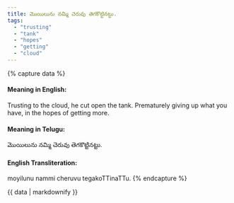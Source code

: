 ```yaml
---
title: మొయిలును నమ్మి చెరువు తెగకొట్టినట్టు.
tags:
  - "trusting"
  - "tank"
  - "hopes"
  - "getting"
  - "cloud"
---
```


{% capture data %}
#### Meaning in English:
Trusting to the cloud, he cut open the tank.
Prematurely giving up what you have, in the hopes of getting more.

#### Meaning in Telugu:
మొయిలును నమ్మి చెరువు తెగకొట్టినట్టు.

#### English Transliteration:
moyilunu nammi cheruvu tegakoTTinaTTu.
{% endcapture %}

<div class="notice">{{ data | markdownify }}</div>

